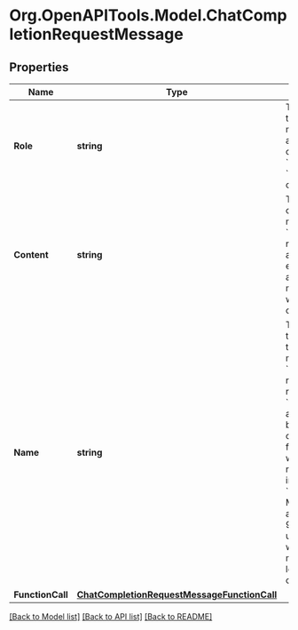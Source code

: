 # Org.OpenAPITools.Model.ChatCompletionRequestMessage

## Properties

Name | Type | Description | Notes
------------ | ------------- | ------------- | -------------
**Role** | **string** | The role of the messages author. One of &#x60;system&#x60;, &#x60;user&#x60;, &#x60;assistant&#x60;, or &#x60;function&#x60;. | 
**Content** | **string** | The contents of the message. &#x60;content&#x60; is required for all messages except assistant messages with function calls. | [optional] 
**Name** | **string** | The name of the author of this message. &#x60;name&#x60; is required if role is &#x60;function&#x60;, and it should be the name of the function whose response is in the &#x60;content&#x60;. May contain a-z, A-Z, 0-9, and underscores, with a maximum length of 64 characters. | [optional] 
**FunctionCall** | [**ChatCompletionRequestMessageFunctionCall**](ChatCompletionRequestMessageFunctionCall.md) |  | [optional] 

[[Back to Model list]](../README.md#documentation-for-models) [[Back to API list]](../README.md#documentation-for-api-endpoints) [[Back to README]](../README.md)

